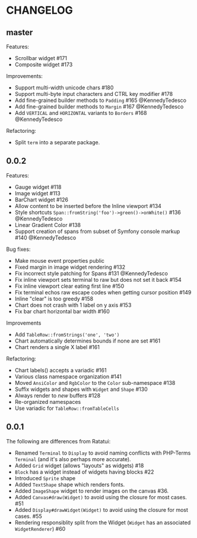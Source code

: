 CHANGELOG
=========

## master

Features:

- Scrollbar widget #171
- Composite widget #173

Improvements:

- Support multi-width unicode chars #180
- Support multi-byte input characters and CTRL key modifier #178
- Add fine-grained builder methods to `Padding` #165 @KennedyTedesco
- Add fine-grained builder methods to `Margin` #167 @KennedyTedesco
- Add `VERTICAL` and `HORIZONTAL` variants to `Borders` #168 @KennedyTedesco

Refactoring:

- Split `term` into a separate package.

## 0.0.2

Features:

- Gauge widget #118
- Image widget #113
- BarChart widget #126
- Allow content to be inserted before the Inline viewport #134
- Style shortcuts `Span::fromString('foo')->green()->onWhite()` #136 @KennedyTedesco
- Linear Gradient Color #138
- Support creation of spans from subset of Symfony console markup #140 @KennedyTedesco

Bug fixes:

- Make mouse event properties public
- Fixed margin in image widget rendering #132
- Fix incorrect style patching for Spans #131 @KennedyTedesco
- Fix inline viewport sets terminal to raw but does not set it back #154 
- Fix inline viewport clear eating first line #150
- Fix terminal echos raw escape codes when getting cursor position #149 
- Inline "clear" is too greedy #158
- Chart does not crash with 1 label on y axis #153
- Fix bar chart horizontal bar width #160

Improvements

- Add `TableRow::fromStrings('one', 'two')`
- Chart automatically determines bounds if none are set #161
- Chart renders a single X label #161

Refactoring:

- Chart labels() accepts a variadic #161
- Various class namespace organization #141
- Moved `AnsiColor` and `RgbColor` to the `Color` sub-namespace #138
- Suffix widgets and shapes with `Widget` and `Shape` #130
- Always render to _new_ buffers #128
- Re-organized namespaces
- Use variadic for `TableRow::fromTableCells`

## 0.0.1

The following are differences from Ratatui:

- Renamed `Terminal` to `Display` to avoid naming conflicts with PHP-Terms
  `Terminal` (and it's also perhaps more accurate).
- Added `Grid` widget (allows "layouts" as widgets) #18
- `Block` has a widget instead of widgets having blocks #22
- Introduced `Sprite` shape
- Added `TextShape` shape which renders fonts.
- Added `ImageShape` widget to render images on the canvas #36.
- Added `Canvas#draw(Widget)` to avoid using the closure for most cases. #51
- Added `Display#drawWidget(Widget)` to avoid using the closure for most cases. #55
- Rendering responsiblity split from the Widget (`Widget` has an associated  `WidgetRenderer`) #60

